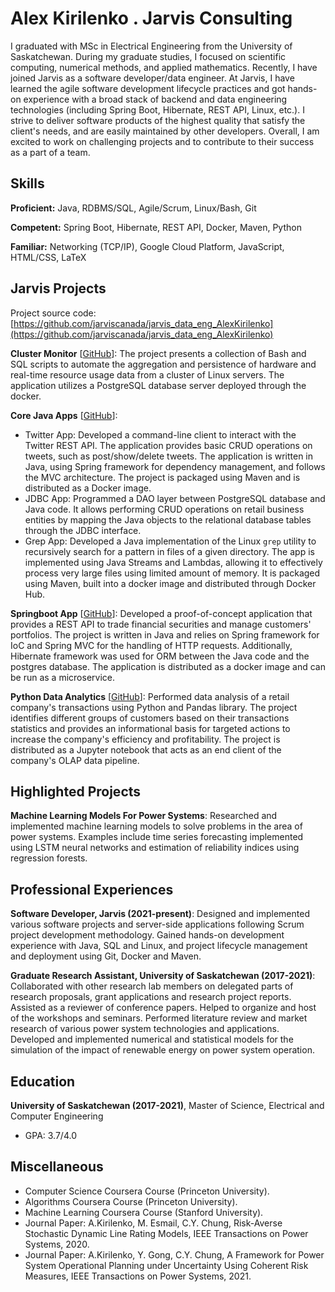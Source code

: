 # Alex Kirilenko . Jarvis Consulting

 I graduated with MSc in Electrical Engineering from the University of Saskatchewan. During my graduate studies, I focused on scientific computing, numerical methods, and applied mathematics. Recently, I have joined Jarvis as a software developer/data engineer. At Jarvis, I have learned the agile software development lifecycle practices and got hands-on experience with a broad stack of backend and data engineering technologies (including Spring Boot, Hibernate, REST API, Linux, etc.). I strive to deliver software products of the highest quality that satisfy the client's needs, and are easily maintained by other developers. Overall, I am excited to work on challenging projects and to contribute to their success as a part of a team. 

## Skills

**Proficient:** Java, RDBMS/SQL, Agile/Scrum, Linux/Bash, Git

**Competent:** Spring Boot, Hibernate, REST API, Docker, Maven, Python

**Familiar:** Networking (TCP/IP), Google Cloud Platform, JavaScript, HTML/CSS, LaTeX

## Jarvis Projects

Project source code: [https://github.com/jarviscanada/jarvis_data_eng_AlexKirilenko](https://github.com/jarviscanada/jarvis_data_eng_AlexKirilenko)


**Cluster Monitor** [[GitHub](https://github.com/jarviscanada/jarvis_data_eng_AlexKirilenko/tree/master/linux_sql)]: The project presents a collection of Bash and SQL scripts to automate the aggregation and persistence of hardware and real-time resource usage data from a cluster of Linux servers. The application utilizes a PostgreSQL database server deployed through the docker.

**Core Java Apps** [[GitHub](https://github.com/jarviscanada/jarvis_data_eng_AlexKirilenko/tree/master/core_java)]:
      
  - Twitter App: Developed a command-line client to interact with the Twitter REST API. The application provides basic CRUD operations on tweets, such as post/show/delete tweets. The application is written in Java, using Spring framework for dependency management, and follows the MVC architecture. The project is packaged using Maven and is distributed as a Docker image.
  - JDBC App: Programmed a DAO layer between PostgreSQL database and Java code. It allows performing CRUD operations on retail business entities by mapping the Java objects to the relational database tables through the JDBC interface.
  - Grep App: Developed a Java implementation of the Linux `grep` utility to recursively search for a pattern in files of a given directory. The app is implemented using Java Streams and Lambdas, allowing it to effectively process very large files using limited amount of memory. It is packaged using Maven, built into a docker image and distributed through Docker Hub.

**Springboot App** [[GitHub](https://github.com/jarviscanada/jarvis_data_eng_AlexKirilenko/tree/master/springboot)]: Developed a proof-of-concept application that provides a REST API to trade financial securities and manage customers' portfolios. The project is written in Java and relies on Spring framework for IoC and Spring MVC for the handling of HTTP requests. Additionally, Hibernate framework was used for ORM between the Java code and the postgres database. The application is distributed as a docker image and can be run as a microservice.

**Python Data Analytics** [[GitHub](https://github.com/jarviscanada/jarvis_data_eng_AlexKirilenko/tree/master/python_data_analytics)]: Performed data analysis of a retail company's transactions using Python and Pandas library. The project identifies different groups of customers based on their transactions statistics and provides an informational basis for targeted actions to increase the company's efficiency and profitability. The project is distributed as a Jupyter notebook that acts as an end client of the company's OLAP data pipeline. 


## Highlighted Projects
**Machine Learning Models For Power Systems**: Researched and implemented machine learning models to solve problems in the area of power systems. Examples include time series forecasting implemented using LSTM neural networks and estimation of reliability indices using regression forests.


## Professional Experiences

**Software Developer, Jarvis (2021-present)**: Designed and implemented various software projects and server-side applications following Scrum project development methodology. Gained hands-on development experience with Java, SQL and Linux, and project lifecycle management and deployment using Git, Docker and Maven.

**Graduate Research Assistant, University of Saskatchewan (2017-2021)**: Collaborated with other research lab members on delegated parts of research proposals, grant applications and research project reports. Assisted as a reviewer of conference papers. Helped to organize and host of the workshops and seminars. Performed literature review and market research of various power system technologies and applications. Developed and implemented numerical and statistical models for the simulation of the impact of renewable energy on power system operation.


## Education
**University of Saskatchewan (2017-2021)**, Master of Science, Electrical and Computer Engineering
- GPA: 3.7/4.0


## Miscellaneous
- Computer Science Coursera Course (Princeton University).
- Algorithms Coursera Course (Princeton University).
- Machine Learning Coursera Course (Stanford University).
- Journal Paper: A.Kirilenko, M. Esmail, C.Y. Chung, Risk-Averse Stochastic Dynamic Line Rating Models, IEEE Transactions on Power Systems, 2020.
- Journal Paper: A.Kirilenko, Y. Gong, C.Y. Chung, A Framework for Power System Operational Planning under Uncertainty Using Coherent Risk Measures, IEEE Transactions on Power Systems, 2021.